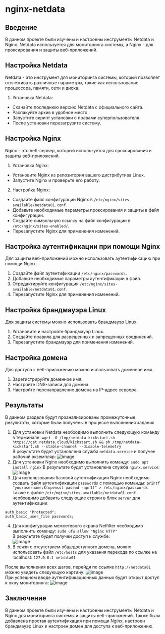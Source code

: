 # nginx-netdata
## Введение
В данном проекте были изучены и настроены инструменты Netdata и Nginx. Netdata используется для мониторинга системы, а Nginx - для проксирования и защиты веб-приложений.

## Настройка Netdata
Netdata - это инструмент для мониторинга системы, который позволяет отслеживать различные параметры, такие как использование процессора, памяти, сети и диска.

1. Установка Netdata: 
* Скачайте последнюю версию Netdata с официального сайта.
* Распакуйте архив в удобное место.
* Запустите скрипт установки с правами суперпользователя.
* После установки перезагрузите систему.
## Настройка Nginx
Nginx - это веб-сервер, который используется для проксирования и защиты веб-приложений.

1. Установка Nginx:
* Установите Nginx из репозитория вашего дистрибутива Linux.
* Запустите Nginx и проверьте его работу.
2. Настройка Nginx:
* Создайте файл конфигурации Nginx в ```/etc/nginx/sites-available/netdata01.conf```.
* Добавьте необходимые параметры проксирования и защиты в файл конфигурации.
* Создайте символьную ссылку на файл конфигурации в ```/etc/nginx/sites-enabled/```.
* Перезапустите Nginx для применения изменений.
## Настройка аутентификации при помощи Nginx
Для защиты веб-приложений можно использовать аутентификацию при помощи Nginx.

1. Создайте файл аутентификации ```/etc/nginx/passwords```.
2. Добавьте необходимые параметры аутентификации в файл.
3. Отредактируйте конфигурация ```/etc/nginx/sites-available/netdata01.conf```.
4. Перезапустите Nginx для применения изменений.
## Настройка брандмауэра Linux
Для защиты системы можно использовать брандмауэр Linux.

1. Установите и настройте брандмауэр Linux.
2. Создайте правила для разрешенных и запрещенных соединений.
3. Перезапустите брандмауэр для применения изменений.
## Настройка домена
Для доступа к веб-приложению можно использовать доменное имя.

1. Зарегистрируйте доменное имя.
2. Настройте DNS-записи для домена.
3. Настройте перенаправление домена на IP-адрес сервера.

## Результаты
В данном разделе будут проанализированы промежуточные результаты, которые были получены в процессе выполнения задания.
1. Для установки Netdata необходимо выполнить следующую команду в терминале: ```wget -O /tmp/netdata-kickstart.sh https://get.netdata.cloud/kickstart.sh && sh /tmp/netdata-kickstart.sh --stable-channel --disable-telemetry```  
В результате будет установлена служба ```netdata.service``` и получен рабочий экземпляр:
![image](https://github.com/Virus-virus69/nginx-netdata/assets/145215499/5ecbbe21-f40a-472a-8884-19f35ba86a2b)
2. Для установки Nginx необходимо выполнить команду: ```sudo apt install nginx```
В результате будет установлена служба ```nginx.service```:  
![image](https://github.com/Virus-virus69/nginx-netdata/assets/145215499/00daf21e-22cb-42e4-89eb-82ecfb89e305)
3. Для использования базовой аутентификации Nginx необходимо создать файл аутентификации ```passwords``` с помощью команды:
```printf "yourusername:$(openssl passwd -apr1)" > /etc/nginx/passwords```  
Также в файле ```/etc/nginx/sites-available/netdata01.conf``` необходимо добавить следующие строки в блок ```server``` для аутентификации:
```
auth_basic "Protected"; 
auth_basic_user_file passwords;
```
4. Для конфигурации межсетевого экрана Netfilter необходимо выполнить команду:
```sudo ufw allow "Nginx HTTP"```  
В результате будет получен доступ к службе:  
![image](https://github.com/Virus-virus69/nginx-netdata/assets/145215499/33ed2c49-c308-4c82-ad90-467a3743f18a)
5. В связи с отсутствием общедоступного домена, можно использовать файл ```/etc/hosts``` для указания перехода по ссылке на localhost: ```127.0.0.1 netdata01```


После выполнения всех шагов, перейдя по ссылке ```http://netdata01``` можно увидеть следующую картину: 
![image](https://github.com/Virus-virus69/nginx-netdata/assets/145215499/ed44d3ed-fc0a-437e-88c6-75c9a9750676)  
При успешном вводе аутентификационных данных будет открыт доступ к окну мониторинга:
![image](https://github.com/Virus-virus69/nginx-netdata/assets/145215499/c103fa34-3765-41b6-b9e4-09e65e842390)


## Заключение
В данном проекте были изучены и настроены инструменты Netdata и Nginx для мониторинга системы и защиты веб-приложений. Также была добавлена простая аутентификация при помощи Nginx, настроен брандмауэр Linux и настроен домен для доступа к веб-приложению.

